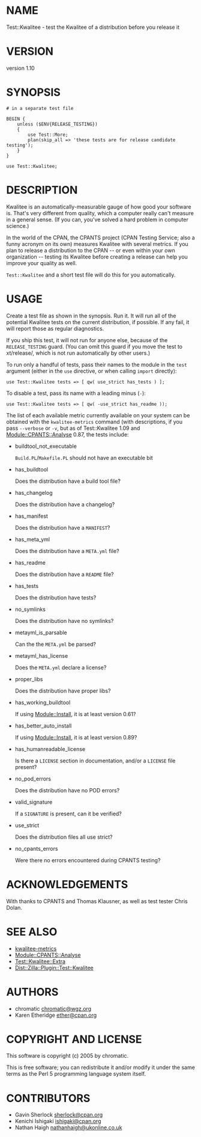 # NAME

Test::Kwalitee - test the Kwalitee of a distribution before you release it

# VERSION

version 1.10

# SYNOPSIS

    # in a separate test file

    BEGIN {
        unless ($ENV{RELEASE_TESTING})
        {
            use Test::More;
            plan(skip_all => 'these tests are for release candidate testing');
        }
    }

    use Test::Kwalitee;

# DESCRIPTION

Kwalitee is an automatically-measurable gauge of how good your software is.
That's very different from quality, which a computer really can't measure in a
general sense.  (If you can, you've solved a hard problem in computer science.)

In the world of the CPAN, the CPANTS project (CPAN Testing Service; also a
funny acronym on its own) measures Kwalitee with several metrics.  If you plan
to release a distribution to the CPAN -- or even within your own organization
\-- testing its Kwalitee before creating a release can help you improve your
quality as well.

`Test::Kwalitee` and a short test file will do this for you automatically.

# USAGE

Create a test file as shown in the synopsis.  Run it.  It will run all of the
potential Kwalitee tests on the current distribution, if possible.  If any
fail, it will report those as regular diagnostics.

If you ship this test, it will not run for anyone else, because of the
`RELEASE_TESTING` guard. (You can omit this guard if you move the test to
xt/release/, which is not run automatically by other users.)

To run only a handful of tests, pass their names to the module in the `test`
argument (either in the `use` directive, or when calling `import` directly):

    use Test::Kwalitee tests => [ qw( use_strict has_tests ) ];

To disable a test, pass its name with a leading minus (`-`):

    use Test::Kwalitee tests => [ qw( -use_strict has_readme ));

The list of each available metric currently available on your
system can be obtained with the `kwalitee-metrics` command (with
descriptions, if you pass `--verbose` or `-v`, but
as of Test::Kwalitee 1.09 and [Module::CPANTS::Analyse](http://search.cpan.org/perldoc?Module::CPANTS::Analyse) 0.87, the tests include:

- buildtool\_not\_executable

    `Build.PL`/`Makefile.PL` should not have an executable bit

- has\_buildtool

    Does the distribution have a build tool file?

- has\_changelog

    Does the distribution have a changelog?

- has\_manifest

    Does the distribution have a `MANIFEST`?

- has\_meta\_yml

    Does the distribution have a `META.yml` file?

- has\_readme

    Does the distribution have a `README` file?

- has\_tests

    Does the distribution have tests?

- no\_symlinks

    Does the distribution have no symlinks?

- metayml\_is\_parsable

    Can the the `META.yml` be parsed?

- metayml\_has\_license

    Does the `META.yml` declare a license?

- proper\_libs

    Does the distribution have proper libs?

- has\_working\_buildtool

    If using [Module::Install](http://search.cpan.org/perldoc?Module::Install), it is at least version 0.61?

- has\_better\_auto\_install

    If using [Module::Install](http://search.cpan.org/perldoc?Module::Install), it is at least version 0.89?

- has\_humanreadable\_license

    Is there a `LICENSE` section in documentation, and/or a `LICENSE` file
    present?

- no\_pod\_errors

    Does the distribution have no POD errors?

- valid\_signature

    If a `SIGNATURE` is present, can it be verified?

- use\_strict

    Does the distribution files all use strict?

- no\_cpants\_errors

    Were there no errors encountered during CPANTS testing?

# ACKNOWLEDGEMENTS

With thanks to CPANTS and Thomas Klausner, as well as test tester Chris Dolan.

# SEE ALSO

- [kwalitee-metrics](http://search.cpan.org/perldoc?kwalitee-metrics)
- [Module::CPANTS::Analyse](http://search.cpan.org/perldoc?Module::CPANTS::Analyse)
- [Test::Kwalitee::Extra](http://search.cpan.org/perldoc?Test::Kwalitee::Extra)
- [Dist::Zilla::Plugin::Test::Kwalitee](http://search.cpan.org/perldoc?Dist::Zilla::Plugin::Test::Kwalitee)

# AUTHORS

- chromatic <chromatic@wgz.org>
- Karen Etheridge <ether@cpan.org>

# COPYRIGHT AND LICENSE

This software is copyright (c) 2005 by chromatic.

This is free software; you can redistribute it and/or modify it under
the same terms as the Perl 5 programming language system itself.

# CONTRIBUTORS

- Gavin Sherlock <sherlock@cpan.org>
- Kenichi Ishigaki <ishigaki@cpan.org>
- Nathan Haigh <nathanhaigh@ukonline.co.uk>
